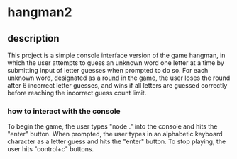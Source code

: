 # hangman2

## description
This project is a simple console interface version of the game hangman, in which the user attempts to guess an unknown word one letter at a time by submitting input of letter guesses when prompted to do so.  For each unknown word, designated as a round in the game, the user loses the round after 6 incorrect letter guesses, and wins if all letters are guessed correctly before reaching the incorrect guess count limit.


### how to interact with the console
To begin the game, the user types "node ." into the console and hits the "enter" button.  When prompted, the user types in an alphabetic keyboard character as a letter guess and hits the "enter" button.  To stop playing, the user hits "control+c" buttons.